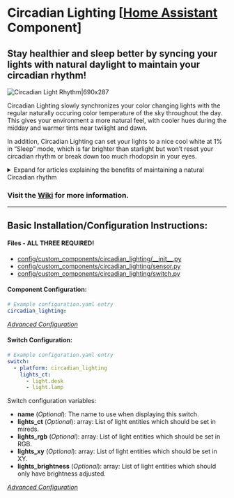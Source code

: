 # Circadian Lighting [[Home Assistant](https://www.home-assistant.io/) Component]
## Stay healthier and sleep better by syncing your lights with natural daylight to maintain your circadian rhythm!

![Circadian Light Rhythm|690x287](https://community-home-assistant-assets.s3.dualstack.us-west-2.amazonaws.com/original/3X/5/f/5fe7a780e9f8905fea4d1cbb66cdbe35858a6e36.jpg)

Circadian Lighting slowly synchronizes your color changing lights with the regular naturally occuring color temperature of the sky throughout the day. This gives your environment a more natural feel, with cooler hues during the midday and warmer tints near twilight and dawn.

In addition, Circadian Lighting can set your lights to a nice cool white at 1% in “Sleep” mode, which is far brighter than starlight but won’t reset your circadian rhythm or break down too much rhodopsin in your eyes.


<details><summary>Expand for articles explaining the benefits of maintaining a natural Circadian rhythm</summary>
* [Circadian Rhythms - National Institute of General Medical Sciences](https://www.nigms.nih.gov/Education/Pages/Factsheet_CircadianRhythms.aspx)
* [Circadian Rhythms Linked to Aging and Well-Being | Psychology Today](https://www.psychologytoday.com/us/blog/the-athletes-way/201306/circadian-rhythms-linked-aging-and-well-being)
* [Maintaining a daily rhythm is important for mental health, study suggests - CNN](https://www.cnn.com/2018/05/15/health/circadian-rhythm-mood-disorder-study/index.html)
* [How Nobel Winning Circadian Rhythm Research Benefits Pregnancy](https://www.healthypregnancy.com/how-nobel-prize-winning-circadian-rhythms-research-benefits-a-healthy-pregnancy/)
* [Body Clock & Sleep - National Sleep Foundation](https://sleepfoundation.org/sleep-topics/sleep-drive-and-your-body-clock)
</details>

### Visit the [Wiki](https://github.com/claytonjn/hass-circadian_lighting/wiki) for more information.
<hr>

## Basic Installation/Configuration Instructions:

#### Files - ALL THREE REQUIRED!
* [config/custom_components/circadian_lighting/\_\_init__.py](https://raw.githubusercontent.com/claytonjn/hass-circadian_lighting/master/custom_components/circadian_lighting/__init__.py)
* [config/custom_components/circadian_lighting/sensor.py](https://raw.githubusercontent.com/claytonjn/hass-circadian_lighting/master/custom_components/circadian_lighting/sensor.py)
* [config/custom_components/circadian_lighting/switch.py](https://raw.githubusercontent.com/claytonjn/hass-circadian_lighting/master/custom_components/circadian_lighting/switch.py)

#### Component Configuration:
```yaml
# Example configuration.yaml entry
circadian_lighting:
```
[_Advanced Configuration_](https://github.com/claytonjn/hass-circadian_lighting/wiki/Advanced-Configuration#component-configuration-variables)

#### Switch Configuration:
```yaml
# Example configuration.yaml entry
switch:
  - platform: circadian_lighting
    lights_ct:
      - light.desk
      - light.lamp
```
Switch configuration variables:
* **name** (_Optional_): The name to use when displaying this switch.
* **lights_ct** (_Optional_): array: List of light entities which should be set in mireds.
* **lights_rgb** (_Optional_): array: List of light entities which should be set in RGB.
* **lights_xy** (_Optional_): array: List of light entities which should be set in XY.
* **lights_brightness** (_Optional_): array: List of light entities which should only have brightness adjusted.

[_Advanced Configuration_](https://github.com/claytonjn/hass-circadian_lighting/wiki/Advanced-Configuration#switch-configuration-variables)
